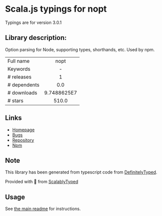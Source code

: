 
# Scala.js typings for nopt

Typings are for version 3.0.1

## Library description:
Option parsing for Node, supporting types, shorthands, etc. Used by npm.

|                    |                 |
| ------------------ | :-------------: |
| Full name          | nopt |
| Keywords           | - |
| # releases         | 1 |
| # dependents       | 0.0 |
| # downloads        | 9.7488625E7 |
| # stars            | 510.0 |

## Links
- [Homepage](https://github.com/npm/nopt#readme)
- [Bugs](https://github.com/npm/nopt/issues)
- [Repository](https://github.com/npm/nopt)
- [Npm](https://www.npmjs.com/package/nopt)
    


## Note
This library has been generated from typescript code from [DefinitelyTyped](https://definitelytyped.org).

Provided with :purple_heart: from [ScalablyTyped](https://github.com/oyvindberg/ScalablyTyped)

## Usage
See [the main readme](../../readme.md) for instructions.


